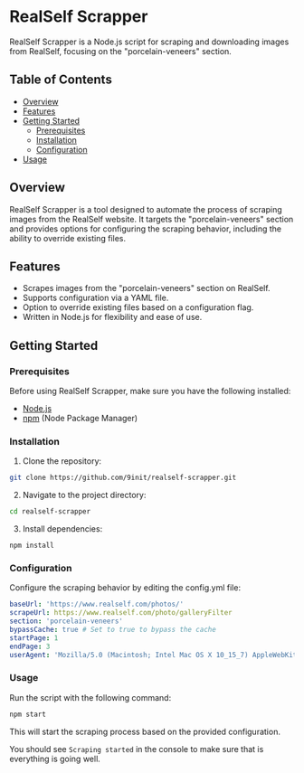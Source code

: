 # RealSelf Scrapper

RealSelf Scrapper is a Node.js script for scraping and downloading images from RealSelf, focusing on the "porcelain-veneers" section.

## Table of Contents

- [Overview](#overview)
- [Features](#features)
- [Getting Started](#getting-started)
  - [Prerequisites](#prerequisites)
  - [Installation](#installation)
  - [Configuration](#configuration)
- [Usage](#usage)

## Overview

RealSelf Scrapper is a tool designed to automate the process of scraping images from the RealSelf website. It targets the "porcelain-veneers" section and provides options for configuring the scraping behavior, including the ability to override existing files.

## Features

- Scrapes images from the "porcelain-veneers" section on RealSelf.
- Supports configuration via a YAML file.
- Option to override existing files based on a configuration flag.
- Written in Node.js for flexibility and ease of use.

## Getting Started

### Prerequisites

Before using RealSelf Scrapper, make sure you have the following installed:

- [Node.js](https://nodejs.org/)
- [npm](https://www.npmjs.com/) (Node Package Manager)

### Installation

1. Clone the repository:
```bash
git clone https://github.com/9init/realself-scrapper.git
```
2. Navigate to the project directory:
```bash
cd realself-scrapper
```
3. Install dependencies:
```
npm install
```

### Configuration
Configure the scraping behavior by editing the config.yml file:

```yaml
baseUrl: 'https://www.realself.com/photos/'
scrapeUrl: https://www.realself.com/photo/galleryFilter
section: 'porcelain-veneers'
bypassCache: true # Set to true to bypass the cache
startPage: 1
endPage: 3
userAgent: 'Mozilla/5.0 (Macintosh; Intel Mac OS X 10_15_7) AppleWebKit/537.36 (KHTML, like Gecko) Chrome/122.0.0.0 Safari/537.36'
```

### Usage
Run the script with the following command:
```bash
npm start
```

This will start the scraping process based on the provided configuration.

You should see `Scraping started` in the console to make sure that is everything is going well.


